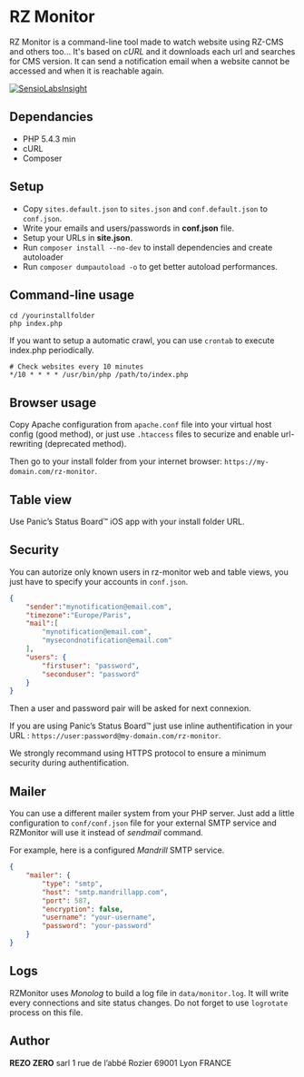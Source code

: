 # RZ Monitor

RZ Monitor is a command-line tool made to watch website using RZ-CMS and others too…
It's based on *cURL* and it downloads each url and searches for CMS version.
It can send a notification email when a website cannot be accessed and when it is reachable again.

[![SensioLabsInsight](https://insight.sensiolabs.com/projects/c72026e1-b0fd-4c22-b514-6a36dc7d2160/mini.png)](https://insight.sensiolabs.com/projects/c72026e1-b0fd-4c22-b514-6a36dc7d2160)

## Dependancies

* PHP 5.4.3 min
* cURL
* Composer

## Setup

* Copy `sites.default.json` to `sites.json` and `conf.default.json` to `conf.json`.
* Write your emails and users/passwords in **conf.json** file.
* Setup your URLs in **site.json**.
* Run `composer install --no-dev` to install dependencies and create autoloader
* Run `composer dumpautoload -o` to get better autoload performances.

## Command-line usage

```shell
cd /yourinstallfolder
php index.php
```

If you want to setup a automatic crawl, you can use `crontab` to execute index.php periodically.

```shell
# Check websites every 10 minutes
*/10 * * * * /usr/bin/php /path/to/index.php
```


## Browser usage

Copy Apache configuration from `apache.conf` file into your virtual host config (good method),
or just use `.htaccess` files to securize and enable url-rewriting (deprecated method).

Then go to your install folder from your internet browser: `https://my-domain.com/rz-monitor`.

## Table view

Use Panic’s Status Board™ iOS app with your install folder URL.

## Security

You can autorize only known users in rz-monitor web and table views,
you just have to specify your accounts in `conf.json`.

```json
{
    "sender":"mynotification@email.com",
    "timezone":"Europe/Paris",
    "mail":[
        "mynotification@email.com",
        "mysecondnotification@email.com"
    ],
    "users": {
        "firstuser": "password",
        "seconduser": "password"
    }
}
```

Then a user and password pair will be asked for next connexion.

If you are using Panic’s Status Board™ just use inline authentification
in your URL : `https://user:password@my-domain.com/rz-monitor`.

We strongly recommand using HTTPS protocol to ensure a minimum security during authentification.

## Mailer

You can use a different mailer system from your PHP server.
Just add a little configuration to `conf/conf.json` file for
your external SMTP service and RZMonitor will use it instead of *sendmail* command.

For example, here is a configured *Mandrill* SMTP service.

```json
{
    "mailer": {
        "type": "smtp",
        "host": "smtp.mandrillapp.com",
        "port": 587,
        "encryption": false,
        "username": "your-username",
        "password": "your-password"
    }
}
```

## Logs

RZMonitor uses *Monolog* to build a log file in `data/monitor.log`. It will write every connections
and site status changes. Do not forget to use `logrotate` process on this file.

## Author

**REZO ZERO** sarl
1 rue de l’abbé Rozier
69001 Lyon
FRANCE
